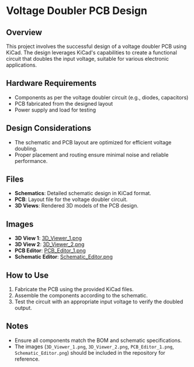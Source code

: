 <xaiArtifact artifact_id="5d709845-e3bb-4fd2-8367-f2675a136d8d" artifact_version_id="e2671cb5-88ac-4cd5-92bb-95492dec7bd8" title="README.md" contentType="text/markdown">

# Voltage Doubler PCB Design

## Overview
This project involves the successful design of a voltage doubler PCB using KiCad. The design leverages KiCad's capabilities to create a functional circuit that doubles the input voltage, suitable for various electronic applications.

## Hardware Requirements
- Components as per the voltage doubler circuit (e.g., diodes, capacitors)
- PCB fabricated from the designed layout
- Power supply and load for testing

## Design Considerations
- The schematic and PCB layout are optimized for efficient voltage doubling.
- Proper placement and routing ensure minimal noise and reliable performance.

## Files
- **Schematics**: Detailed schematic design in KiCad format.
- **PCB**: Layout file for the voltage doubler circuit.
- **3D Views**: Rendered 3D models of the PCB design.

## Images
- **3D View 1**: [3D_Viewer_1.png](3D_Viewer_1.png)
- **3D View 2**: [3D_Viewer_2.png](3D_Viewer_2.png)
- **PCB Editor**: [PCB_Editor_1.png](PCB_Editor_1.png)
- **Schematic Editor**: [Schematic_Editor.png](Schematic_Editor.png)

## How to Use
1. Fabricate the PCB using the provided KiCad files.
2. Assemble the components according to the schematic.
3. Test the circuit with an appropriate input voltage to verify the doubled output.

## Notes
- Ensure all components match the BOM and schematic specifications.
- The images (`3D_Viewer_1.png`, `3D_Viewer_2.png`, `PCB_Editor_1.png`, `Schematic_Editor.png`) should be included in the repository for reference.